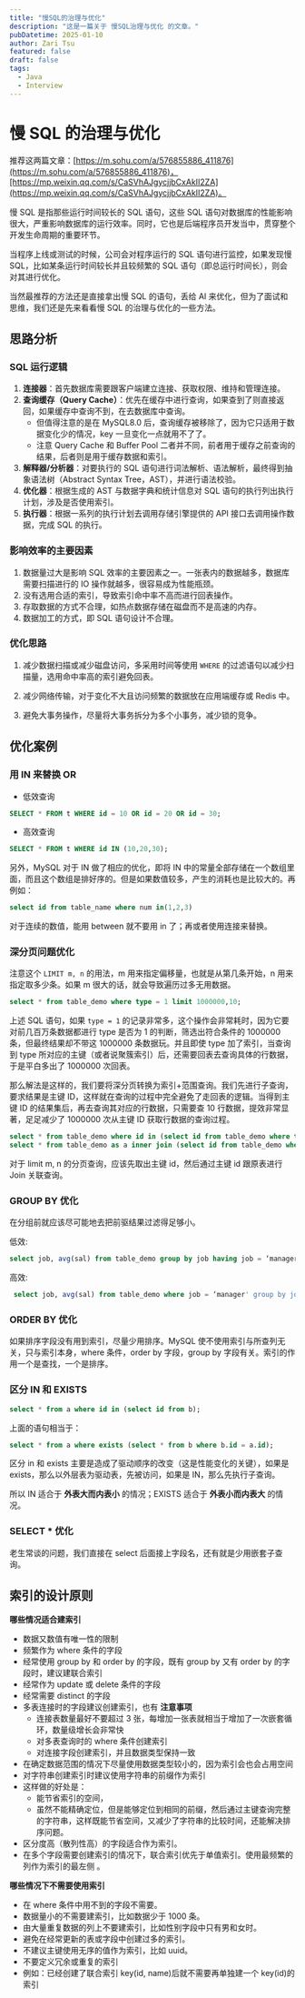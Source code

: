 ```yaml
---
title: "慢SQL的治理与优化"
description: "这是一篇关于 慢SQL治理与优化 的文章。"
pubDatetime: 2025-01-10
author: Zari Tsu
featured: false
draft: false
tags:
  - Java
  - Interview
---
```


# 慢 SQL 的治理与优化

推荐这两篇文章：[https://m.sohu.com/a/576855886_411876](https://m.sohu.com/a/576855886_411876)，[https://mp.weixin.qq.com/s/CaSVhAJgycjjbCxAkII2ZA](https://mp.weixin.qq.com/s/CaSVhAJgycjjbCxAkII2ZA)。

慢 SQL 是指那些运行时间较长的 SQL 语句，这些 SQL 语句对数据库的性能影响很大，严重影响数据库的运行效率。同时，它也是后端程序员开发当中，贯穿整个开发生命周期的重要环节。

当程序上线或测试的时候，公司会对程序运行的 SQL 语句进行监控，如果发现慢 SQL，比如某条运行时间较长并且较频繁的 SQL 语句（即总运行时间长），则会对其进行优化。

当然最推荐的方法还是直接拿出慢 SQL 的语句，丢给 AI 来优化，但为了面试和思维，我们还是先来看看慢 SQL 的治理与优化的一些方法。

## 思路分析

### SQL 运行逻辑

1. **连接器**：首先数据库需要跟客户端建立连接、获取权限、维持和管理连接。
2. **查询缓存（Query Cache）**：优先在缓存中进行查询，如果查到了则直接返回，如果缓存中查询不到，在去数据库中查询。
   * 但值得注意的是在 MySQL8.0 后，查询缓存被移除了，因为它只适用于数据变化少的情况，key 一旦变化一点就用不了了。
   * 注意 Query Cache 和 Buffer Pool 二者并不同，前者用于缓存之前查询的结果，后者则是用于缓存数据和索引。
3. **解释器/分析器**：对要执行的 SQL 语句进行词法解析、语法解析，最终得到抽象语法树（Abstract Syntax Tree，AST），并进行语法校验。
4. **优化器**：根据生成的 AST 与数据字典和统计信息对 SQL 语句的执行列出执行计划，涉及是否使用索引。
5. **执行器**：根据一系列的执行计划去调用存储引擎提供的 API 接口去调用操作数据，完成 SQL 的执行。

### 影响效率的主要因素

1. 数据量过大是影响 SQL 效率的主要因素之一。一张表内的数据越多，数据库需要扫描进行的 IO 操作就越多，很容易成为性能瓶颈。
2. 没有选用合适的索引，导致索引命中率不高而进行回表操作。
3. 存取数据的方式不合理，如热点数据存储在磁盘而不是高速的内存。
4. 数据加工的方式，即 SQL 语句设计不合理。

### 优化思路

1. 减少数据扫描或减少磁盘访问，多采用时间等使用 `WHERE` 的过滤语句以减少扫描量，选用命中率高的索引避免回表。

2. 减少网络传输，对于变化不大且访问频繁的数据放在应用端缓存或 Redis 中。
3. 避免大事务操作，尽量将大事务拆分为多个小事务，减少锁的竞争。

## 优化案例

### 用 IN 来替换 OR

- 低效查询

```sql
SELECT * FROM t WHERE id = 10 OR id = 20 OR id = 30;
```

- 高效查询

```sql
SELECT * FROM t WHERE id IN (10,20,30);
```

另外，MySQL 对于 IN 做了相应的优化，即将 IN 中的常量全部存储在一个数组里面，而且这个数组是排好序的。但是如果数值较多，产生的消耗也是比较大的。再例如：

```sql
select id from table_name where num in(1,2,3)
```

对于连续的数值，能用 between 就不要用 in 了；再或者使用连接来替换。

### 深分页问题优化

注意这个 `LIMIT m, n` 的用法，m 用来指定偏移量，也就是从第几条开始，n 用来指定取多少条。如果 m 很大的话，就会导致遍历过多无用数据。

```sql
select * from table_demo where type = 1 limit 1000000,10;
```

上述 SQL 语句，如果 `type = 1` 的记录非常多，这个操作会非常耗时，因为它要对前几百万条数据都进行 type 是否为 1 的判断，筛选出符合条件的 1000000 条，但最终结果却不带这 1000000 条数据玩。并且即使 type 加了索引，当查询到 type 所对应的主键（或者说聚簇索引）后，还需要回表去查询具体的行数据，于是平白多出了 1000000 次回表。

那么解法是这样的，我们要将深分页转换为索引+范围查询。我们先进行子查询，要求结果是主键 ID，这样就在查询的过程中完全避免了走回表的逻辑。当得到主键 ID 的结果集后，再去查询其对应的行数据，只需要查 10 行数据，提效非常显著，足足减少了 1000000 次从主键 ID 获取行数据的查询过程。

```sql
select * from table_demo where id in (select id from table_demo where type = 1) limit 1000000, 10;
select * from table_demo as a inner join (select id from table_demo where type = 1 limit 1000000, 10) as b on a.id = b.id;
```

对于 limit m, n 的分页查询，应该先取出主键 id，然后通过主键 id 跟原表进行 Join 关联查询。

### GROUP BY 优化

在分组前就应该尽可能地去把前驱结果过滤得足够小。

低效:

```sql
select job, avg(sal) from table_demo group by job having job = ‘manager';
```

高效:

```sql
 select job, avg(sal) from table_demo where job = ‘manager' group by job;
```

### ORDER BY 优化

如果排序字段没有用到索引，尽量少用排序。MySQL 使不使用索引与所查列无关，只与索引本身，where 条件，order by 字段，group by 字段有关。索引的作用一个是查找，一个是排序。

### 区分 IN 和 EXISTS

```sql
select * from a where id in (select id from b);
```

上面的语句相当于：

```sql
select * from a where exists (select * from b where b.id = a.id);
```

区分 in 和 exists 主要是造成了驱动顺序的改变（这是性能变化的关键），如果是 exists，那么以外层表为驱动表，先被访问，如果是 IN，那么先执行子查询。

所以 IN 适合于 **外表大而内表小** 的情况；EXISTS 适合于 **外表小而内表大** 的情况。

### SELECT * 优化

老生常谈的问题，我们直接在 select 后面接上字段名，还有就是少用嵌套子查询。

## 索引的设计原则

**哪些情况适合建索引**

- 数据又数值有唯一性的限制
- 频繁作为 where 条件的字段
- 经常使用 group by 和 order by 的字段，既有 group by 又有 order by 的字段时，建议建联合索引
- 经常作为 update 或 delete 条件的字段
- 经常需要 distinct 的字段
- 多表连接时的字段建议创建索引，也有 **注意事项**
  - 连接表数量最好不要超过 3 张，每增加一张表就相当于增加了一次嵌套循环，数量级增长会非常快
  - 对多表查询时的 where 条件创建索引
  - 对连接字段创建索引，并且数据类型保持一致
- 在确定数据范围的情况下尽量使用数据类型较小的，因为索引会也会占用空间
- 对字符串创建索引时建议使用字符串的前缀作为索引
- 这样做的好处是：
  - 能节省索引的空间，
  - 虽然不能精确定位，但是能够定位到相同的前缀，然后通过主键查询完整的字符串，这样既能节省空间，又减少了字符串的比较时间，还能解决排序问题。
- 区分度高（散列性高）的字段适合作为索引。
- 在多个字段需要创建索引的情况下，联合索引优先于单值索引。使用最频繁的列作为索引的最左侧 。

**哪些情况下不需要使用索引**

- 在 where 条件中用不到的字段不需要。
- 数据量小的不需要建索引，比如数据少于 1000 条。
- 由大量重复数据的列上不要建索引，比如性别字段中只有男和女时。
- 避免在经常更新的表或字段中创建过多的索引。
- 不建议主键使用无序的值作为索引，比如 uuid。
- 不要定义冗余或重复的索引
- 例如：已经创建了联合索引 key(id, name)后就不需要再单独建一个 key(id)的索引
